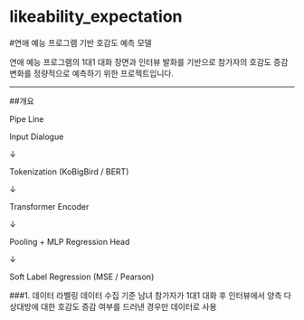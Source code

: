 # likeability_expectation

#연애 예능 프로그램 기반 호감도 예측 모델

연애 예능 프로그램의 1대1 대화 장면과 인터뷰 발화를 기반으로 참가자의 호감도 증감 변화를 정량적으로 예측하기 위한 프로젝트입니다.

---

##개요

Pipe Line

Input Dialogue

   ↓
   
Tokenization (KoBigBird / BERT)

   ↓
   
Transformer Encoder

   ↓
   
Pooling + MLP Regression Head

   ↓
   
Soft Label Regression (MSE / Pearson)


###1. 데이터 라벨링
데이터 수집 기준
남녀 참가자가 1대1 대화 후 인터뷰에서 양측 다 상대방에 대한 호감도 증감 여부를 드러낸 경우만 데이터로 사용

